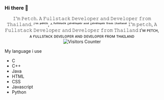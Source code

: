 ### Hi there 👋

<p align="center">
  <span>𝙸'𝚖 𝙿𝚎𝚝𝚌𝚑. 𝙰 𝙵𝚞𝚕𝚕𝚜𝚝𝚊𝚌𝚔 𝙳𝚎𝚟𝚎𝚕𝚘𝚙𝚎𝚛 𝚊𝚗𝚍 𝙳𝚎𝚟𝚎𝚕𝚘𝚙𝚎𝚛 𝚏𝚛𝚘𝚖 𝚃𝚑𝚊𝚒𝚕𝚊𝚗𝚍.</span>
  <span>ᴵ'ᵐ ᵖᵉᵗᶜʰ, ᴬ ᶠᵘˡˡˢᵗᵃᶜᵏ ᴰᵉᵛᵉˡᵒᵖᵉʳ ᵃⁿᵈ ᴰᵉᵛᵉˡᵒᵖᵉʳ ᶠʳᵒᵐ ᵀʰᵃⁱˡᵃⁿᵈ</span>
  <span>𝙸'𝚖 𝚙𝚎𝚝𝚌𝚑, 𝙰 𝙵𝚞𝚕𝚕𝚜𝚝𝚊𝚌𝚔 𝙳𝚎𝚟𝚎𝚕𝚘𝚙𝚎𝚛 𝚊𝚗𝚍 𝙳𝚎𝚟𝚎𝚕𝚘𝚙𝚎𝚛 𝚏𝚛𝚘𝚖 𝚃𝚑𝚊𝚒𝚕𝚊𝚗𝚍</span>
  <span>ɪ'ᴍ ᴘᴇᴛᴄʜ, ᴀ ғᴜʟʟsᴛᴀᴄᴋ ᴅᴇᴠᴇʟᴏᴘᴇʀ ᴀɴᴅ ᴅᴇᴠᴇʟᴏᴘᴇʀ ғʀᴏᴍ ᴛʜᴀɪʟᴀɴᴅ<span>

  <br>
  <img src="https://visitor-badge.glitch.me/badge?page_id=P3TCH" alt="Visitors Counter">
</p>

My language i use
  - C
  - C++
  - Java
  - HTML
  - CSS
  - Javascript
  - Python

<!--
**P3TCH/P3TCH** is a ✨ _special_ ✨ repository because its `README.md` (this file) appears on your GitHub profile.

Here are some ideas to get you started:

- 🔭 I’m currently working on ...
- 🌱 I’m currently learning ...
- 👯 I’m looking to collaborate on ...
- 🤔 I’m looking for help with ...
- 💬 Ask me about ...
- 📫 How to reach me: ...
- 😄 Pronouns: ...
- ⚡ Fun fact: ...
-->
